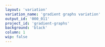```yaml
---
layout: 'variation'
variation_name: 'gradient graphs variation'
output_id: '000_011'
project_id: 'gradient-graphs'
background: 'black'
column: 1
wip: false
---
```

